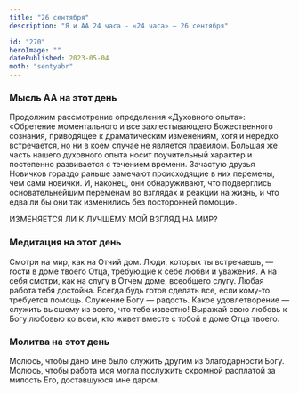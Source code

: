 ```yaml
---
title: "26 сентября"
description: "Я и АА 24 часа - «24 часа» — 26 сентября"

id: "270"
heroImage: ""
datePublished: 2023-05-04
moth: "sentyabr"
---
```


### Мысль АА на этот день

Продолжим рассмотрение определения «Духовного опыта»: «Обретение моментального
и все захлестывающего Божественного сознания, приводящее к драматическим
изменениям, хотя и нередко встречается, но ни в коем случае не является
правилом. Большая же часть нашего духовного опыта носит поучительный характер
и постепенно развивается с течением времени. Зачастую друзья Новичков гораздо
раньше замечают происходящие в них перемены, чем сами новички. И, наконец, они
обнаруживают, что подверглись основательнейшим переменам во взглядах и реакции
на жизнь, и что едва ли бы они так изменились без посторонней помощи».

ИЗМЕНЯЕТСЯ ЛИ К ЛУЧШЕМУ МОЙ ВЗГЛЯД НА МИР?

### Медитация на этот день

Смотри на мир, как на Отчий дом. Люди, которых ты встречаешь, — гости в доме
твоего Отца, требующие к себе любви и уважения. А на себя смотри, как на слугу
в Отчем доме, всеобщего слугу. Любая работа тебя достойна. Всегда будь готов
сделать все, если кому-то требуется помощь. Служение Богу — радость. Какое
удовлетворение — служить высшему из всего, что тебе известно! Выражай свою
любовь к Богу любовью ко всем, кто живет вместе с тобой в доме Отца твоего.

### Молитва на этот день

Молюсь, чтобы дано мне было служить другим из благодарности Богу. Молюсь,
чтобы работа моя могла послужить скромной расплатой за милость Его,
доставшуюся мне даром.
